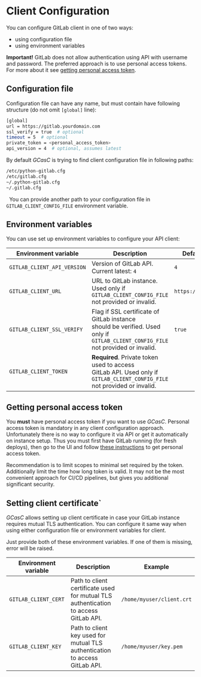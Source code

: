 # Client Configuration

You can configure GitLab client in one of two ways:
* using configuration file
* using environment variables

**Important!** GitLab does not allow authentication using API with username and password. The preferred approach
is to use personal access tokens. For more about it see [getting personal access token](#getting-personal-access-token).

## Configuration file

Configuration file can have any name, but must contain have following structure (do not omit `[global]` line):

 ```bash
[global]
url = https://gitlab.yourdomain.com
ssl_verify = true  # optional
timeout = 5  # optional
private_token = <personal_access_token>
api_version = 4  # optional, assumes latest
 ```

By default _GCasC_ is trying to find client configuration file in following paths:
```bash
/etc/python-gitlab.cfg
/etc/gitlab.cfg
~/.python-gitlab.cfg
~/.gitlab.cfg
```
 
You can provide another path to your configuration file in `GITLAB_CLIENT_CONFIG_FILE` environment variable.

## Environment variables

You can use set up environment variables to configure your API client:

| **Environment variable**    | **Description**                                                                                                                  | **Default value**                | **Example**                     |
|-----------------------------|----------------------------------------------------------------------------------------------------------------------------------|----------------------------------|---------------------------------|
| `GITLAB_CLIENT_API_VERSION` | Version of GitLab API. Current latest: `4`                                                                                       | `4`                              | `4`                             |
| `GITLAB_CLIENT_URL`         | URL to GitLab instance. Used only if <br/>`GITLAB_CLIENT_CONFIG_FILE` not provided or invalid.                                        | `https://gitlab.com`             | `https://mygitlab.mydomain.com` |
| `GITLAB_CLIENT_SSL_VERIFY`  | Flag if SSL certificate of GitLab instance<br/>should be verified. Used only if `GITLAB_CLIENT_CONFIG_FILE`<br/>not provided or invalid. | `true`                           | `false`                         |
| `GITLAB_CLIENT_TOKEN`       | **Required**. Private token used to access<br/>GitLab API. Used only if `GITLAB_CLIENT_CONFIG_FILE`<br/>not provided or invalid.         |                                  | `-uub91Jax13P1iaLkC3za0`        |

## Getting personal access token

You **must** have personal access token if you want to use _GCasC_. Personal access token is mandatory in any client 
configuration approach. Unfortunately there is no way to configure it via API or get it automatically on instance setup.
Thus you must first have GitLab running (for fresh deploys), then go to the UI and follow
[these instructions](https://docs.gitlab.com/ee/user/profile/personal_access_tokens.html) to get personal access token.

Recommendation is to limit scopes to minimal set required by the token. Additionally limit the time how long token
is valid. It may not be the most convenient approach for CI/CD pipelines, but gives you additional significant security.

## Setting client certificate`

_GCasC_ allows setting up client certificate in case your GitLab instance requires mutual TLS authentication.
You can configure it same way when using either configuration file or environment variables for client.

Just provide both of these environment variables. If one of them is missing, error will be raised.

| **Environment variable**    | **Description**                                                                         | **Example**               |
|-----------------------------|-----------------------------------------------------------------------------------------|---------------------------|
| `GITLAB_CLIENT_CERT`        | Path to client certificate used for mutual TLS<br/>authentication to access GitLab API. | `/home/myuser/client.crt` |
| `GITLAB_CLIENT_KEY`         | Path to client key used for mutual TLS</br>authentication to access GitLab API.         | `/home/myuser/key.pem`    |